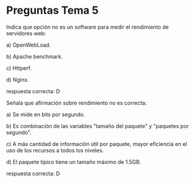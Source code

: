 # Preguntas Tema 5   


Indica que opción no es un software para medir el rendimiento de servidores web:       

 a) OpenWebLoad.   
 
 b) Apache benchmark.     
 
 c) Httperf.   
 
 d) Nginx.      
 
 respuesta correcta: D  
 
 
Señala que afirmación sobre rendimiento no es correcta:          
 
 a) Se mide en bits por segundo.   
 
 b) Es combinación de las variables "tamaño del paquete" y "paquetes por segundo".   
 
 c) A más cantidad de información útil por paquete, mayor eficiencia en el uso de los recursos a todos los niveles.   
 
 d) El paquete típico tiene un tamaño máximo de 1.5GB.   
 
 respuesta correcta: D

